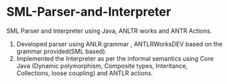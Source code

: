 # SML-Parser-and-Interpreter
SML Parser and Interpreter using Java, ANLTR works and ANTR Actions.
1. Developed parser using ANLR grammar , ANTLRWorksDEV based on the grammar provided(SML based).
2. Implemented the Interpreter as per the informal semantics using Core Java (Dynamic polymorphism, Composite types, Interitance, Collections, loose coupling) and ANTLR actions.
